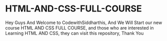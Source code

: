 # HTML-AND-CSS-FULL-COURSE
Hey Guys And Welcome to CodewithSiddharthis, And We Will Start our new course HTML AND CSS FULL COURSE, and those who are interested in Learning HTML AND CSS, they can visit this repository, Thank You
